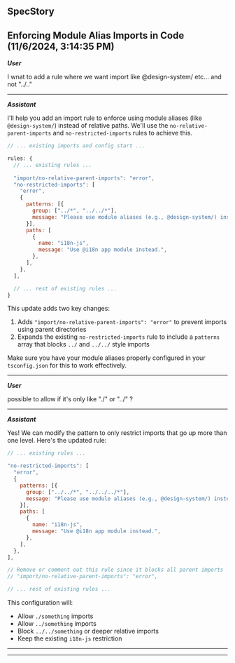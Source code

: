 ## SpecStory

## Enforcing Module Alias Imports in Code (11/6/2024, 3:14:35 PM)

_**User**_

I wnat to add a rule where we want import like @design-system/ etc... and not "../.."

---

_**Assistant**_

I'll help you add an import rule to enforce using module aliases (like `@design-system/`) instead of relative paths. We'll use the `no-relative-parent-imports` and `no-restricted-imports` rules to achieve this.

```javascript:eslint.config.mjs
// ... existing imports and config start ...

rules: {
  // ... existing rules ...
  
  "import/no-relative-parent-imports": "error",
  "no-restricted-imports": [
    "error",
    {
      patterns: [{
        group: ["../*", "../../*"],
        message: "Please use module aliases (e.g., @design-system/) instead of relative paths"
      }],
      paths: [
        {
          name: "i18n-js",
          message: "Use @i18n app module instead.",
        },
      ],
    },
  ],

  // ... rest of existing rules ...
}
```

This update adds two key changes:
1. Adds `"import/no-relative-parent-imports": "error"` to prevent imports using parent directories
2. Expands the existing `no-restricted-imports` rule to include a `patterns` array that blocks `../` and `../../` style imports

Make sure you have your module aliases properly configured in your `tsconfig.json` for this to work effectively.

---

_**User**_

possible to allow if it's only like "./" or "../" ?

---

_**Assistant**_

Yes! We can modify the pattern to only restrict imports that go up more than one level. Here's the updated rule:

```javascript:eslint.config.mjs
// ... existing rules ...

"no-restricted-imports": [
  "error",
  {
    patterns: [{
      group: ["../../*", "../../../*"],
      message: "Please use module aliases (e.g., @design-system/) instead of relative paths when going up more than one directory"
    }],
    paths: [
      {
        name: "i18n-js",
        message: "Use @i18n app module instead.",
      },
    ],
  },
],

// Remove or comment out this rule since it blocks all parent imports
// "import/no-relative-parent-imports": "error",

// ... rest of existing rules ...
```

This configuration will:
- Allow `./something` imports
- Allow `../something` imports
- Block `../../something` or deeper relative imports
- Keep the existing `i18n-js` restriction

---



---

